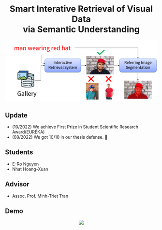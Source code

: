 <div align="center">
<h1>
<b>
Smart Interative Retrieval of Visual Data <br> via Semantic Understanding
</b>
</h1>
</div>

<p align="center">
  <img src="assets/Overview_Explainability.png" width="600">
</p>


## Update
- (10/2022) We achieve First Prize in Student Scientific Research Award(EURÉKA)
- (08/2022) We got 10/10 in our thesis defense. 👏

## Students
- E-Ro Nguyen
- Nhat Hoang-Xuan
## Advisor
- Assoc. Prof. Minh-Triet Tran

## Demo
<p align="center">
  <img src="assets/demo.gif" width="600">
</p>

